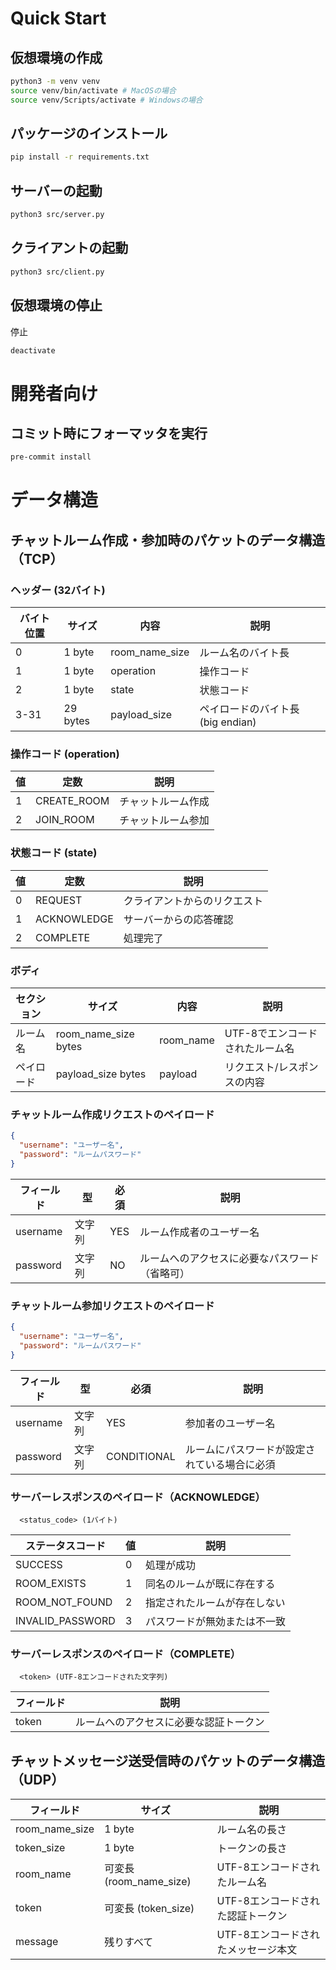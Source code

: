 # Quick Start
## 仮想環境の作成
```bash
python3 -m venv venv
source venv/bin/activate # MacOSの場合
source venv/Scripts/activate # Windowsの場合
```

## パッケージのインストール
```bash
pip install -r requirements.txt
```

## サーバーの起動
```bash
python3 src/server.py
```

## クライアントの起動
```bash
python3 src/client.py
```

## 仮想環境の停止
停止
```bash
deactivate
```

# 開発者向け

## コミット時にフォーマッタを実行
```bash
pre-commit install
```

# データ構造
## チャットルーム作成・参加時のパケットのデータ構造（TCP）
### ヘッダー (32バイト)
| バイト位置 | サイズ | 内容 | 説明 |
|------------|--------|------|------|
| 0 | 1 byte | room_name_size | ルーム名のバイト長 |
| 1 | 1 byte | operation | 操作コード |
| 2 | 1 byte | state | 状態コード |
| 3-31 | 29 bytes | payload_size | ペイロードのバイト長 (big endian) |

### 操作コード (operation)
| 値 | 定数 | 説明 |
|----|------|------|
| 1 | CREATE_ROOM | チャットルーム作成 |
| 2 | JOIN_ROOM | チャットルーム参加 |

### 状態コード (state)
| 値 | 定数 | 説明 |
|----|------|------|
| 0 | REQUEST | クライアントからのリクエスト |
| 1 | ACKNOWLEDGE | サーバーからの応答確認 |
| 2 | COMPLETE | 処理完了 |

### ボディ
| セクション | サイズ | 内容 | 説明 |
|------------|--------|------|------|
| ルーム名 | room_name_size bytes | room_name | UTF-8でエンコードされたルーム名 |
| ペイロード | payload_size bytes | payload | リクエスト/レスポンスの内容 |

### チャットルーム作成リクエストのペイロード
```json
{
  "username": "ユーザー名",
  "password": "ルームパスワード"
}
```
| フィールド | 型 | 必須 | 説明 |
|---------|----|----|-----|
| username | 文字列 | YES | ルーム作成者のユーザー名 |
| password | 文字列 | NO | ルームへのアクセスに必要なパスワード（省略可） |

### チャットルーム参加リクエストのペイロード
```json
{
  "username": "ユーザー名",
  "password": "ルームパスワード"
}
```
| フィールド | 型 | 必須 | 説明 |
|---------|----|----|-----|
| username | 文字列 | YES | 参加者のユーザー名 |
| password | 文字列 | CONDITIONAL | ルームにパスワードが設定されている場合に必須 |

### サーバーレスポンスのペイロード（ACKNOWLEDGE）
```
  <status_code> (1バイト)
```
| ステータスコード | 値 | 説明 |
|--------------|----|----|
| SUCCESS | 0 | 処理が成功 |
| ROOM_EXISTS | 1 | 同名のルームが既に存在する |
| ROOM_NOT_FOUND | 2 | 指定されたルームが存在しない |
| INVALID_PASSWORD | 3 | パスワードが無効または不一致 |

### サーバーレスポンスのペイロード（COMPLETE）
```
  <token> (UTF-8エンコードされた文字列)
```
| フィールド | 説明 |
|---------|-----|
| token | ルームへのアクセスに必要な認証トークン |

## チャットメッセージ送受信時のパケットのデータ構造（UDP）
| フィールド | サイズ | 説明 |
|------------|--------|------|
| room_name_size | 1 byte | ルーム名の長さ |
| token_size | 1 byte | トークンの長さ |
| room_name | 可変長 (room_name_size) | UTF-8エンコードされたルーム名 |
| token | 可変長 (token_size) | UTF-8エンコードされた認証トークン |
| message | 残りすべて | UTF-8エンコードされたメッセージ本文 |
